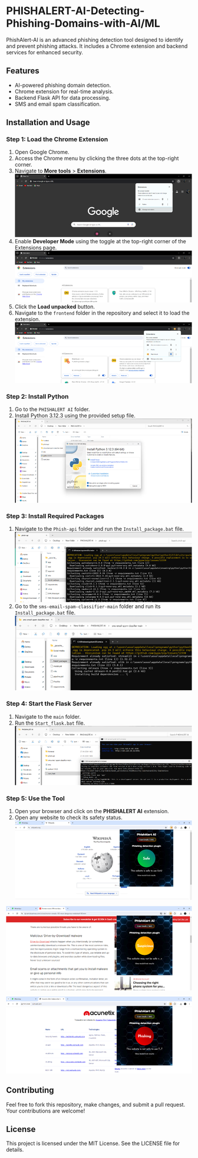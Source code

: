# PHISHALERT-AI-Detecting-Phishing-Domains-with-AI/ML

PhishAlert-AI is an advanced phishing detection tool designed to identify and prevent phishing attacks. It includes a Chrome extension and backend services for enhanced security.

## Features
- AI-powered phishing domain detection.
- Chrome extension for real-time analysis.
- Backend Flask API for data processing.
- SMS and email spam classification.

## Installation and Usage

### Step 1: Load the Chrome Extension
1. Open Google Chrome.
2. Access the Chrome menu by clicking the three dots at the top-right corner.
3. Navigate to **More tools** > **Extensions**.
![alt text](image.png)
4. Enable **Developer Mode** using the toggle at the top-right corner of the Extensions page.
![alt text](image-1.png)
5. Click the **Load unpacked** button.
6. Navigate to the `frontend` folder in the repository and select it to load the extension.
![alt text](image-2.png)

### Step 2: Install Python
1. Go to the `PHISHALERT AI` folder.
2. Install Python 3.12.3 using the provided setup file.
![alt text](image-3.png)

### Step 3: Install Required Packages
1. Navigate to the `Phish-api` folder and run the `Install_package.bat` file.
![alt text](image-4.png)
2. Go to the `sms-email-spam-classifier-main` folder and run its `Install_package.bat` file.
![alt text](image-5.png)

### Step 4: Start the Flask Server
1. Navigate to the `main` folder.
2. Run the `Start_flask.bat` file.
![alt text](image-6.png)

### Step 5: Use the Tool
1. Open your browser and click on the **PHISHALERT AI** extension.
2. Open any website to check its safety status.
![alt text](image-7.png)

![alt text](image-8.png)

![alt text](image-9.png)

## Contributing
Feel free to fork this repository, make changes, and submit a pull request. Your contributions are welcome!

## License
This project is licensed under the MIT License. See the LICENSE file for details.

